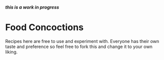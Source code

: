 ***this is a work in progress***
<h1>Food Concoctions</h1>
Recipes here are free to use and experiment with.  Everyone has their own taste and preference so feel free to fork this and change it to your own liking.  
